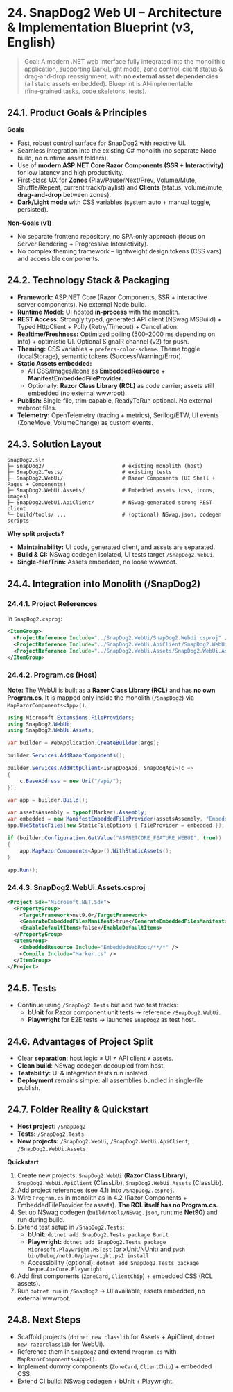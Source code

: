 # 24. SnapDog2 Web UI – Architecture & Implementation Blueprint (v3, English)

> Goal: A modern .NET web interface fully integrated into the monolithic application, supporting Dark/Light mode, zone control, client status & drag‑and‑drop reassignment, with **no external asset dependencies** (all static assets embedded). Blueprint is AI‑implementable (fine‑grained tasks, code skeletons, tests).

## 24.1. Product Goals & Principles

**Goals**

- Fast, robust control surface for SnapDog2 with reactive UI.
- Seamless integration into the existing C# monolith (no separate Node build, no runtime asset folders).
- Use of **modern ASP.NET Core Razor Components (SSR + Interactivity)** for low latency and high productivity.
- First‑class UX for **Zones** (Play/Pause/Next/Prev, Volume/Mute, Shuffle/Repeat, current track/playlist) and **Clients** (status, volume/mute, **drag‑and‑drop** between zones).
- **Dark/Light mode** with CSS variables (system auto + manual toggle, persisted).

**Non‑Goals (v1)**

- No separate frontend repository, no SPA‑only approach (focus on Server Rendering + Progressive Interactivity).
- No complex theming framework – lightweight design tokens (CSS vars) and accessible components.

## 24.2. Technology Stack & Packaging

- **Framework:** ASP.NET Core (Razor Components, SSR + interactive server components). No external Node build.
- **Runtime Model:** UI hosted **in‑process** with the monolith.
- **REST Access:** Strongly typed, generated API client (NSwag MSBuild) + Typed HttpClient + Polly (Retry/Timeout) + Cancellation.
- **Realtime/Freshness:** Optimized polling (500–2000 ms depending on info) + optimistic UI. Optional SignalR channel (v2) for push.
- **Theming:** CSS variables + `prefers-color-scheme`. Theme toggle (localStorage), semantic tokens (Success/Warning/Error).
- **Static Assets embedded:**
  - All CSS/Images/Icons as **EmbeddedResource** + **ManifestEmbeddedFileProvider**.
  - Optionally: **Razor Class Library (RCL)** as code carrier; assets still embedded (no external wwwroot).
- **Publish:** Single‑file, trim‑capable, ReadyToRun optional. No external webroot files.
- **Telemetry:** OpenTelemetry (tracing + metrics), Serilog/ETW, UI events (ZoneMove, VolumeChange) as custom events.

## 24.3. Solution Layout

```plaintext
SnapDog2.sln
├─ SnapDog2/                         # existing monolith (host)
├─ SnapDog2.Tests/                   # existing tests
├─ SnapDog2.WebUi/                   # Razor Components (UI Shell + Pages + Components)
├─ SnapDog2.WebUi.Assets/            # Embedded assets (css, icons, images)
├─ SnapDog2.WebUi.ApiClient/         # NSwag‑generated strong REST client
└─ build/tools/ ...                  # (optional) NSwag.json, codegen scripts
```

**Why split projects?**

- **Maintainability:** UI code, generated client, and assets are separated.
- **Build & CI:** NSwag codegen isolated, UI tests target `/SnapDog2.WebUi`.
- **Single‑file/Trim:** Assets embedded, no loose wwwroot.

## 24.4. Integration into Monolith (/SnapDog2)

### 24.4.1. Project References

In `SnapDog2.csproj`:

```xml
<ItemGroup>
  <ProjectReference Include="../SnapDog2.WebUi/SnapDog2.WebUi.csproj" />
  <ProjectReference Include="../SnapDog2.WebUi.ApiClient/SnapDog2.WebUi.ApiClient.csproj" />
  <ProjectReference Include="../SnapDog2.WebUi.Assets/SnapDog2.WebUi.Assets.csproj" />
</ItemGroup>
```

### 24.4.2. Program.cs (Host)

**Note:** The WebUi is built as a **Razor Class Library (RCL)** and has **no own Program.cs**. It is mapped only inside the monolith (`/SnapDog2`) via `MapRazorComponents<App>()`.

```csharp
using Microsoft.Extensions.FileProviders;
using SnapDog2.WebUi;
using SnapDog2.WebUi.Assets;

var builder = WebApplication.CreateBuilder(args);

builder.Services.AddRazorComponents();

builder.Services.AddHttpClient<ISnapDogApi, SnapDogApi>(c =>
{
    c.BaseAddress = new Uri("/api/");
});

var app = builder.Build();

var assetsAssembly = typeof(Marker).Assembly;
var embedded = new ManifestEmbeddedFileProvider(assetsAssembly, "EmbeddedWebRoot");
app.UseStaticFiles(new StaticFileOptions { FileProvider = embedded });

if (builder.Configuration.GetValue("ASPNETCORE_FEATURE_WEBUI", true))
{
    app.MapRazorComponents<App>().WithStaticAssets();
}

app.Run();
```

### 24.4.3. SnapDog2.WebUi.Assets.csproj

```xml
<Project Sdk="Microsoft.NET.Sdk">
  <PropertyGroup>
    <TargetFramework>net9.0</TargetFramework>
    <GenerateEmbeddedFilesManifest>true</GenerateEmbeddedFilesManifest>
    <EnableDefaultItems>false</EnableDefaultItems>
  </PropertyGroup>
  <ItemGroup>
    <EmbeddedResource Include="EmbeddedWebRoot/**/*" />
    <Compile Include="Marker.cs" />
  </ItemGroup>
</Project>
```

## 24.5. Tests

- Continue using `/SnapDog2.Tests` but add two test tracks:
  - **bUnit** for Razor component unit tests → reference `/SnapDog2.WebUi`.
  - **Playwright** for E2E tests → launches `SnapDog2` as test host.

## 24.6. Advantages of Project Split

- Clear **separation**: host logic ≠ UI ≠ API client ≠ assets.
- **Clean build**: NSwag codegen decoupled from host.
- **Testability:** UI & integration tests run isolated.
- **Deployment** remains simple: all assemblies bundled in single‑file publish.

## 24.7. Folder Reality & Quickstart

- **Host project:** `/SnapDog2`
- **Tests:** `/SnapDog2.Tests`
- **New projects:** `/SnapDog2.WebUi`, `/SnapDog2.WebUi.ApiClient`, `/SnapDog2.WebUi.Assets`

**Quickstart**

1. Create new projects: `SnapDog2.WebUi` (**Razor Class Library**), `SnapDog2.WebUi.ApiClient` (ClassLib), `SnapDog2.WebUi.Assets` (ClassLib).
2. Add project references (see 4.1) into `/SnapDog2.csproj`.
3. Wire `Program.cs` in monolith as in 4.2 (Razor Components + EmbeddedFileProvider for assets). **The RCL itself has no Program.cs.**
4. Set up NSwag codegen (`build/tools/NSwag.json`, runtime **Net90**) and run during build.
5. Extend test setup in `/SnapDog2.Tests`:
   - **bUnit:** `dotnet add SnapDog2.Tests package Bunit`
   - **Playwright:** `dotnet add SnapDog2.Tests package Microsoft.Playwright.MSTest` (or xUnit/NUnit) and `pwsh bin/Debug/net9.0/playwright.ps1 install`
   - Accessibility (optional): `dotnet add SnapDog2.Tests package Deque.AxeCore.Playwright`
6. Add first components (`ZoneCard`, `ClientChip`) + embedded CSS (RCL assets).
7. Run `dotnet run` in `/SnapDog2` → UI available, assets embedded, no external wwwroot.

## 24.8. Next Steps

- Scaffold projects (`dotnet new classlib` for Assets + ApiClient, `dotnet new razorclasslib` for WebUi).
- Reference them in `SnapDog2` and extend `Program.cs` with `MapRazorComponents<App>()`.
- Implement dummy components (`ZoneCard`, `ClientChip`) + embedded CSS.
- Extend CI build: NSwag codegen + bUnit + Playwright.
